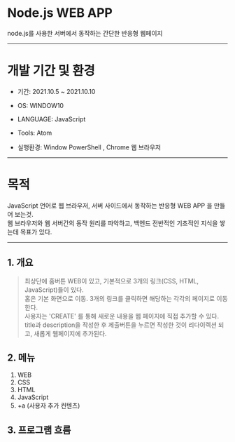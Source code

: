 # Node.js WEB APP
node.js를 사용한 서버에서 동작하는 간단한 반응형 웹페이지

------------------
# 개발 기간 및 환경

+ 기간: 2021.10.5 ~ 2021.10.10
 
+ OS: WINDOW10

+ LANGUAGE: JavaScript

+ Tools: Atom

+ 실행환경: Window PowerShell , Chrome 웹 브라우저
------------------
# 목적

JavaScript 언어로 웹 브라우저, 서버 사이드에서 동작하는 반응형 WEB APP 을 만들어 보는것.   
웹 브라우저와 웹 서버간의 동작 원리를 파악하고, 백엔드 전반적인 기초적인 지식을 쌓는데 목표가 있다.

-------------------
## 1. 개요
> 최상단에 홈버튼 WEB이 있고, 기본적으로 3개의 링크(CSS, HTML, JavaScript)들이 있다.    
> 홈은 기본 화면으로 이동. 3개의 링크를 클릭하면 해당하는 각각의 페이지로 이동한다.   
> 사용자는 'CREATE' 를 통해 새로운 내용을 웹 페이지에 직접 추가할 수 있다.   
> title과 description을 작성한 후 제출버튼을 누르면 작성한 것이 리다이렉션 되고, 새롭게 웹페이지에 추가된다.    

## 2. 메뉴
1. WEB
2. CSS
3. HTML
4. JavaScript
5. +a (사용자 추가 컨텐츠)

## 3. 프로그램 흐름

